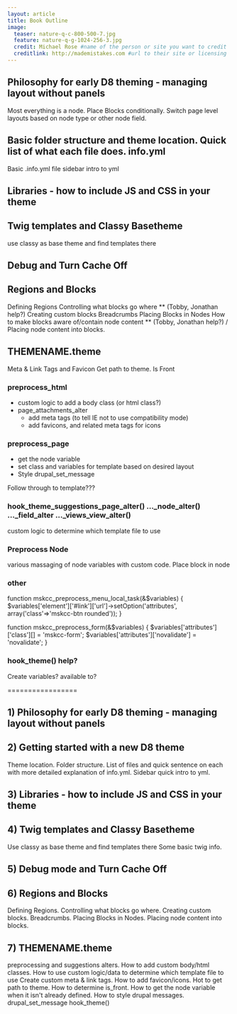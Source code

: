 ```yaml
---
layout: article
title: Book Outline
image:
  teaser: nature-q-c-800-500-7.jpg
  feature: nature-q-g-1024-256-3.jpg
  credit: Michael Rose #name of the person or site you want to credit
  creditlink: http://mademistakes.com #url to their site or licensing
---
```


## Philosophy for early D8 theming - managing layout without panels
Most everything is a node.
Place Blocks conditionally.
Switch page level layouts based on node type or other node field.

## Basic folder structure and theme location. Quick list of what each file does. info.yml
Basic .info.yml file
sidebar intro to yml

## Libraries - how to include JS and CSS in your theme

## Twig templates and Classy Basetheme
use classy as base theme and find templates there

## Debug and Turn Cache Off

## Regions and Blocks
Defining Regions
Controlling what blocks go where ** (Tobby, Jonathan help?)
Creating custom blocks
Breadcrumbs
Placing Blocks in Nodes
How to make blocks aware of/contain node content ** (Tobby, Jonathan help?) / Placing node content into blocks.

## THEMENAME.theme

Meta & Link Tags and Favicon
Get path to theme.
Is Front

### preprocess_html
- custom logic to add a body class (or html class?)
- page_attachments_alter
  - add meta tags (to tell IE not to use compatibility mode)
  - add favicons, and related meta tags for icons

### preprocess_page

- get the node variable
- set class and variables for template based on desired layout
- Style drupal_set_message

Follow through to template???

### hook_theme_suggestions_page_alter() ..._node_alter() ..._field_alter ..._views_view_alter()
custom logic to determine which template file to use

### Preprocess Node
various massaging of node variables with custom code.
Place block in node

### other
function mskcc_preprocess_menu_local_task(&$variables) {
  $variables['element']['#link']['url']->setOption('attributes', array('class'=>'mskcc-btn rounded'));
}

function mskcc_preprocess_form(&$variables) {
  $variables['attributes']['class'][] = 'mskcc-form';
  $variables['attributes']['novalidate'] = 'novalidate';
}

### hook_theme() help?
Create variables? available to? 


=================

## 1) Philosophy for early D8 theming - managing layout without panels

## 2) Getting started with a new D8 theme  
Theme location. Folder structure. List of files and quick sentence on each with more detailed explanation of info.yml.
Sidebar quick intro to yml.

## 3) Libraries - how to include JS and CSS in your theme

## 4) Twig templates and Classy Basetheme
Use classy as base theme and find templates there
Some basic twig info.

## 5) Debug mode and Turn Cache Off

## 6) Regions and Blocks
Defining Regions. Controlling what blocks go where. Creating custom blocks. Breadcrumbs. Placing Blocks in Nodes. Placing node content into blocks.

## 7) THEMENAME.theme
preprocessing and suggestions alters. 
How to add custom body/html classes.
How to use custom logic/data to determine which template file to use
Create custom meta & link tags. How to add favicon/icons.
Hot to get path to theme. How to determine is_front.
How to get the node variable when it isn't already defined.
How to style drupal messages. drupal_set_message
hook_theme()
